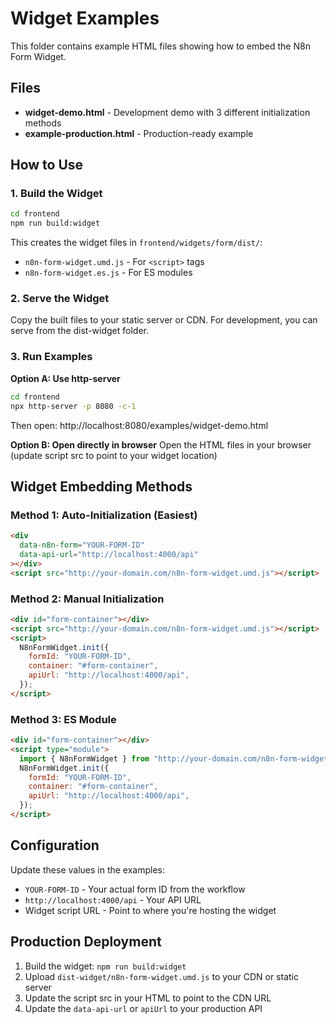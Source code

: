 # Widget Examples

This folder contains example HTML files showing how to embed the N8n Form Widget.

## Files

- **widget-demo.html** - Development demo with 3 different initialization methods
- **example-production.html** - Production-ready example

## How to Use

### 1. Build the Widget

```bash
cd frontend
npm run build:widget
```

This creates the widget files in `frontend/widgets/form/dist/`:

- `n8n-form-widget.umd.js` - For `<script>` tags
- `n8n-form-widget.es.js` - For ES modules

### 2. Serve the Widget

Copy the built files to your static server or CDN. For development, you can serve from the dist-widget folder.

### 3. Run Examples

**Option A: Use http-server**

```bash
cd frontend
npx http-server -p 8080 -c-1
```

Then open: http://localhost:8080/examples/widget-demo.html

**Option B: Open directly in browser**
Open the HTML files in your browser (update script src to point to your widget location)

## Widget Embedding Methods

### Method 1: Auto-Initialization (Easiest)

```html
<div
  data-n8n-form="YOUR-FORM-ID"
  data-api-url="http://localhost:4000/api"
></div>
<script src="http://your-domain.com/n8n-form-widget.umd.js"></script>
```

### Method 2: Manual Initialization

```html
<div id="form-container"></div>
<script src="http://your-domain.com/n8n-form-widget.umd.js"></script>
<script>
  N8nFormWidget.init({
    formId: "YOUR-FORM-ID",
    container: "#form-container",
    apiUrl: "http://localhost:4000/api",
  });
</script>
```

### Method 3: ES Module

```html
<div id="form-container"></div>
<script type="module">
  import { N8nFormWidget } from "http://your-domain.com/n8n-form-widget.es.js";
  N8nFormWidget.init({
    formId: "YOUR-FORM-ID",
    container: "#form-container",
    apiUrl: "http://localhost:4000/api",
  });
</script>
```

## Configuration

Update these values in the examples:

- `YOUR-FORM-ID` - Your actual form ID from the workflow
- `http://localhost:4000/api` - Your API URL
- Widget script URL - Point to where you're hosting the widget

## Production Deployment

1. Build the widget: `npm run build:widget`
2. Upload `dist-widget/n8n-form-widget.umd.js` to your CDN or static server
3. Update the script src in your HTML to point to the CDN URL
4. Update the `data-api-url` or `apiUrl` to your production API
